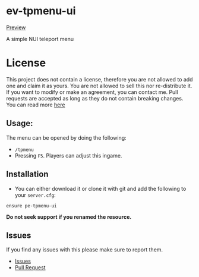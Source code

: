 # ev-tpmenu-ui 
[Preview](https://streamable.com/9iqh3q)

A simple NUI teleport menu

# License
This project does not contain a license, therefore you are not allowed to add one and claim it as yours. You are not allowed to sell this nor re-distribute it. If you want to modify or make an agreement, you can contact me. Pull requests are accepted as long as they do not contain breaking changes. You can read more [here](https://opensource.stackexchange.com/questions/1720/what-can-i-assume-if-a-publicly-published-project-has-no-license) 

## Usage:
The menu can be opened by doing the following:
- `/tpmenu`
- Pressing `F5`. Players can adjust this ingame.

## Installation
* You can either download it or clone it with git and add the following to your `server.cfg`:
```
ensure pe-tpmenu-ui
```
**Do not seek support if you renamed the resource.**

## Issues
If you find any issues with this please make sure to report them.
* [Issues](https://github.com/Project-Entity/pe-tpmenu-ui/issues)
* [Pull Request](https://github.com/Project-Entity/pe-pe-tpmenu-ui//pulls)
